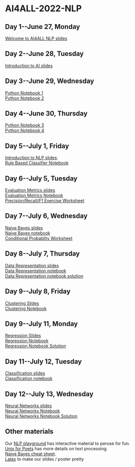 # AI4ALL-2022-NLP
## Day 1--June 27, Monday
[Welcome to AI4ALL NLP slides](https://docs.google.com/presentation/d/1iSSInZ8Gi65CvYXkfj0cu83C7BUimOB_/edit#slide=id.p1)

## Day 2--June 28, Tuesday
[Introduction to AI slides](https://docs.google.com/presentation/d/1d8PBtA111ya7Bezbb4yQkgBbBWn-ibZi/edit#slide=id.p1)

## Day 3--June 29, Wednesday
[Python Notebook 1](https://colab.research.google.com/drive/16u1R4a_esZ1B6993HoUlZPdgKiFspVDs?usp=sharing#scrollTo=dIX2pxeOWSU4) <br /> 
[Python Notebook 2](https://colab.research.google.com/drive/1UzT1wjKcLY0p9fCX8o5RiwtOrvRK_vx6?usp=sharing)<br /> 


## Day 4--June 30, Thursday
[Python Notebook 3](https://colab.research.google.com/drive/1Kyc_8D5UZziUB8Am-0yRZ2jovOks2Gzg?usp=sharing)    
[Python Notebook 4](https://colab.research.google.com/drive/1KAOWPjO7Ek3dFnqw-Vz6ceaJc9tOdw11?usp=sharing)

## Day 5--July 1, Friday
[Introduction to NLP slides](https://docs.google.com/presentation/d/1E1On69Kt-3c4q3hPwxqXO-cW0cBVQjyg/edit?usp=sharing&ouid=115990656822910091874&rtpof=true&sd=true).   
[Rule Based Classifier Notebook](https://colab.research.google.com/drive/1tWKKrZVm2LE2BM5ha0BWXmgzuVU2IxEJ?authuser=1)

## Day 6--July 5, Tuesday
[Evaluation Metrics slides](https://docs.google.com/presentation/d/1hMlljrWPPkTXJMSzOl50h-UB-d0arJ6H/edit?usp=sharing&ouid=115990656822910091874&rtpof=true&sd=true)<br />
[Evaluation Metrics Notebook](https://colab.research.google.com/drive/1SnMa4yYj5M5jzTtYWIEzEeAm8r50p9WM?usp=sharing)<br /> 
[Precision/Recall/F1 Exercise Worksheet](https://docs.google.com/document/d/1bB_VVF49Y514-5QH1TR2UKYZ7Pf4XDW5PHI8gU1eD3E/edit?usp=sharing)<br /> 

## Day 7--July 6, Wednesday
[Naive Bayes slides](https://docs.google.com/presentation/d/1oCyZSIR5wjCuV9acx1G8vBLOsA3SSXHM/edit#slide=id.p1)  
[Naive Bayes notebook](https://drive.google.com/file/d/1rjArZIpp1LAIsRsHvY7MfD5koLEUZRCH/view?usp=sharing)  
[Conditional Probablity Worksheet](https://docs.google.com/document/d/1vjggwhzUM1OVN2znJ1v_rmILAShvgam6/edit?usp=sharing&ouid=105111448754032719430&rtpof=true&sd=true)  

## Day 8--July 7, Thursday
[Data Representation slides](https://docs.google.com/presentation/d/1fRp_jl4gVR8qxyWHfQAtu6TK1Gyd9y1K/edit?usp=sharing&ouid=115990656822910091874&rtpof=true&sd=true)  
[Data Representation notebook](https://colab.research.google.com/drive/1s5ZFkgVlu2klXwOBg-3H_9_eyO_wwBDx?usp=sharing)  
[Data Representation notebook solution](https://colab.research.google.com/drive/1DJZgFh75URRXTN1_OAM9xhiFm4Wn-25z?usp=sharing)

## Day 9--July 8, Friday
[Clustering Slides](https://docs.google.com/presentation/d/1Xg7m8c8uY4onKL1ihhPenQjJ1fYmoDty/edit#slide=id.p1)  
[Clustering Notebook](https://colab.research.google.com/drive/15hjb7nYK40K1gAXgMcNn8y57fyEbfPch?authuser=1)

## Day 9--July 11, Monday
[Regression Slides](https://docs.google.com/presentation/d/1nVo43_rzjZ_2mKIZZACPDVehO4QQoSlD/edit?usp=sharing&ouid=115990656822910091874&rtpof=true&sd=true)  
[Regression Notebook](https://colab.research.google.com/drive/1lNSrKlyxyGR_cW_i39lJ-iTTxm2yanme?usp=sharing)<br /> 
[Regression Notebook Solution](https://colab.research.google.com/drive/1XK4cx4ZCFegytKVxgGrSaSiPN-6fnuYb?usp=sharing)

## Day 11--July 12, Tuesday
[Classification slides](https://docs.google.com/presentation/d/1l1VETh0TWq5C-aKGNpxK8zY4UNSCo5mY/edit#slide=id.p1)  
[Classification notebook](https://colab.research.google.com/drive/1XF_-u17H3_DW7JBYPQV6DO5nxTr0-iG5?authuser=1)

## Day 12--July 13, Wednesday
[Neural Networks slides](https://docs.google.com/presentation/d/1SVjgaDUQ7webbD5nW3O8CZAyHL5IlyNa/edit?usp=sharing&ouid=115990656822910091874&rtpof=true&sd=true)  
[Neural Networks Notebook](https://colab.research.google.com/drive/1mhjw91jPqduW--9qtrwN3gI_GvNLJVfR?usp=sharing)  
[Neural Networks Notebook Solution](https://colab.research.google.com/drive/1_1X-TGYbA4qIgz9IY_u2nHgYQTv05C_b?usp=sharing)


## Other materials
Our [NLP playground](https://docs.google.com/document/d/1sQRM3exnko5kmz3yqWHN3eQ6Oc0-fqrf4LKVWpUGPuQ/edit) has interactive material to peruse for fun.  
[Unix for Poets](https://web.stanford.edu/class/cs124/kwc-unix-for-poets.pdf) has more details on text processing.  
[Naive Bayes cheat sheet](https://docs.google.com/document/d/1Z6WnbCQYtOsaoFAZc4VdXtCc9edGIlPBX9CulSwBVgo/edit).  
[Latex](http://latex2png.com/) to make our slides / poster pretty

